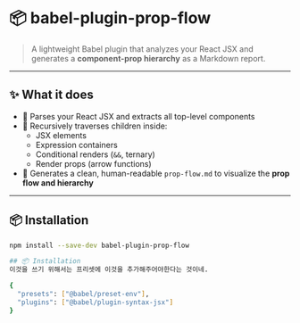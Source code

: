 # 📦 babel-plugin-prop-flow

> A lightweight Babel plugin that analyzes your React JSX and generates a **component-prop hierarchy** as a Markdown report.

---

## ✨ What it does

- 🧠 Parses your React JSX and extracts all top-level components
- 🔁 Recursively traverses children inside:
  - JSX elements
  - Expression containers
  - Conditional renders (`&&`, ternary)
  - Render props (arrow functions)
- 📝 Generates a clean, human-readable `prop-flow.md` to visualize the **prop flow and hierarchy**

---

## 📦 Installation

```bash
npm install --save-dev babel-plugin-prop-flow

## 📦 Installation
이것을 쓰기 위해서는 프리셋에 이것을 추가해주어야한다는 것이네.

{
  "presets": ["@babel/preset-env"],
  "plugins": ["@babel/plugin-syntax-jsx"]
}
```
